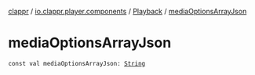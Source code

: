 [clappr](../../index.md) / [io.clappr.player.components](../index.md) / [Playback](index.md) / [mediaOptionsArrayJson](./media-options-array-json.md)

# mediaOptionsArrayJson

`const val mediaOptionsArrayJson: `[`String`](https://kotlinlang.org/api/latest/jvm/stdlib/kotlin/-string/index.html)